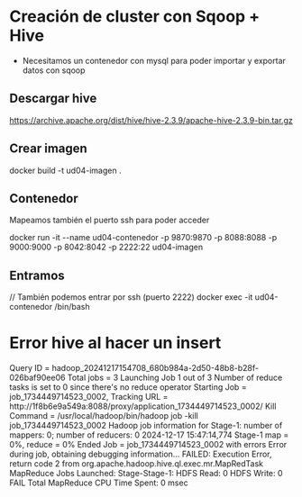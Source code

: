 # Creación de cluster con Sqoop + Hive

- Necesitamos un contenedor con mysql para poder importar y exportar datos con sqoop

## Descargar hive

https://archive.apache.org/dist/hive/hive-2.3.9/apache-hive-2.3.9-bin.tar.gz

## Crear imagen

docker build -t ud04-imagen .

## Contenedor

Mapeamos también el puerto ssh para poder acceder

docker run -it --name ud04-contenedor -p 9870:9870 -p 8088:8088 -p 9000:9000 -p 8042:8042 -p 2222:22 ud04-imagen

## Entramos

// También podemos entrar por ssh (puerto 2222)
docker exec -it ud04-contenedor /bin/bash

# Error hive al hacer un insert

Query ID = hadoop_20241217154708_680b984a-2d50-48b8-b28f-026baf90ee06
Total jobs = 3
Launching Job 1 out of 3
Number of reduce tasks is set to 0 since there's no reduce operator
Starting Job = job_1734449714523_0002, Tracking URL = http://1f8b6e9a549a:8088/proxy/application_1734449714523_0002/
Kill Command = /usr/local/hadoop/bin/hadoop job -kill job_1734449714523_0002
Hadoop job information for Stage-1: number of mappers: 0; number of reducers: 0
2024-12-17 15:47:14,774 Stage-1 map = 0%, reduce = 0%
Ended Job = job_1734449714523_0002 with errors
Error during job, obtaining debugging information...
FAILED: Execution Error, return code 2 from org.apache.hadoop.hive.ql.exec.mr.MapRedTask
MapReduce Jobs Launched:
Stage-Stage-1: HDFS Read: 0 HDFS Write: 0 FAIL
Total MapReduce CPU Time Spent: 0 msec
